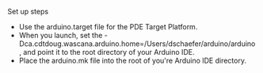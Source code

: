 Set up steps

- Use the arduino.target file for the PDE Target Platform.
- When you launch, set the -Dca.cdtdoug.wascana.arduino.home=/Users/dschaefer/arduino/arduino,
and point it to the root directory of your Arduino IDE.
- Place the arduino.mk file into the root of you're Arduino IDE directory.
